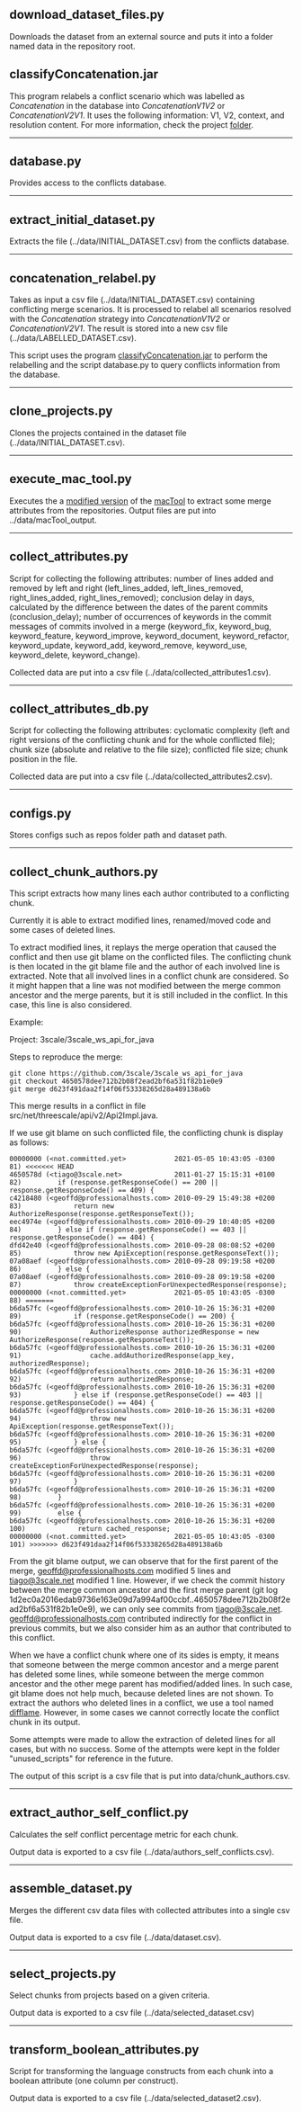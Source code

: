 ## download_dataset_files.py

Downloads the dataset from an external source and puts it into a folder named data in the repository root.

## classifyConcatenation.jar

This program relabels a conflict scenario which was labelled as *Concatenation* in the database into *ConcatenationV1V2* or *ConcatenationV2V1*. It uses the following information: V1, V2, context, and resolution content. For more information, check the project [folder](ClassifyConcatenationType). 

---

## database.py

Provides access to the conflicts database.

---

## extract_initial_dataset.py

Extracts the file (../data/INITIAL_DATASET.csv) from the conflicts database. 

---

## concatenation_relabel.py

Takes as input a csv file (../data/INITIAL_DATASET.csv) containing conflicting merge scenarios. It is processed to relabel all scenarios resolved with the *Concatenation* strategy into *ConcatenationV1V2* or *ConcatenationV2V1*. The result is stored into a new csv file (../data/LABELLED_DATASET.csv).

This script uses the program [classifyConcatenation.jar](classifyConcatenation.jar) to perform the relabelling and the script database.py to query conflicts information from the database.

---

## clone_projects.py

Clones the projects contained in the dataset file (../data/INITIAL_DATASET.csv).

---

## execute_mac_tool.py

Executes the a [modified version](https://github.com/helenocampos/macTool) of the [macTool](https://github.com/catarinacosta/macTool) to extract some merge attributes from the repositories. Output files are put into ../data/macTool_output.

--- 

## collect_attributes.py

Script for collecting the following attributes: number of lines added and removed by left and right (left_lines_added, left_lines_removed, right_lines_added, right_lines_removed); conclusion delay in days, calculated by the difference between the dates of the parent commits (conclusion_delay); number of occurrences of keywords in the commit messages of commits involved in a merge (keyword_fix, keyword_bug, keyword_feature, keyword_improve, keyword_document, keyword_refactor,	keyword_update,	keyword_add, keyword_remove, keyword_use, keyword_delete, keyword_change).

Collected data are put into a csv file (../data/collected_attributes1.csv).

---

## collect_attributes_db.py

Script for collecting the following attributes: cyclomatic complexity (left and right versions of the conflicting chunk and for the whole conflicted file); chunk size (absolute and relative to the file size); conflicted file size; chunk position in the file.

Collected data are put into a csv file (../data/collected_attributes2.csv).

---

## configs.py

Stores configs such as repos folder path and dataset path.

---

## collect_chunk_authors.py

This script extracts how many lines each author contributed to a conflicting chunk. 

Currently it is able to extract modified lines, renamed/moved code and some cases of deleted lines.

To extract modified lines, it replays the merge operation that caused the conflict and then use git blame on the conflicted files. The conflicting chunk is then located in the git blame file and the author of each involved line is extracted. Note that all involved lines in a conflict chunk are considered. So it might happen that a line was not modified between the merge common ancestor and the merge parents, but it is still included in the conflict. In this case, this line is also considered.

Example:

Project: 3scale/3scale_ws_api_for_java

Steps to reproduce the merge:
```
git clone https://github.com/3scale/3scale_ws_api_for_java
git checkout 4650578dee712b2b08f2ead2bf6a531f82b1e0e9
git merge d623f491daa2f14f06f53338265d28a489138a6b
```

This merge results in a conflict in file src/net/threescale/api/v2/Api2Impl.java.

If we use git blame on such conflicted file, the conflicting chunk is display as follows:

```
00000000 (<not.committed.yet>            2021-05-05 10:43:05 -0300  81) <<<<<<< HEAD
4650578d (<tiago@3scale.net>             2011-01-27 15:15:31 +0100  82)         if (response.getResponseCode() == 200 || response.getResponseCode() == 409) {
c4218480 (<geoffd@professionalhosts.com> 2010-09-29 15:49:38 +0200  83)             return new AuthorizeResponse(response.getResponseText());
eec4974e (<geoffd@professionalhosts.com> 2010-09-29 10:40:05 +0200  84)         } else if (response.getResponseCode() == 403 || response.getResponseCode() == 404) {
dfd42e40 (<geoffd@professionalhosts.com> 2010-09-28 08:08:52 +0200  85)             throw new ApiException(response.getResponseText());
07a08aef (<geoffd@professionalhosts.com> 2010-09-28 09:19:58 +0200  86)         } else {
07a08aef (<geoffd@professionalhosts.com> 2010-09-28 09:19:58 +0200  87)             throw createExceptionForUnexpectedResponse(response);
00000000 (<not.committed.yet>            2021-05-05 10:43:05 -0300  88) =======
b6da57fc (<geoffd@professionalhosts.com> 2010-10-26 15:36:31 +0200  89)             if (response.getResponseCode() == 200) {
b6da57fc (<geoffd@professionalhosts.com> 2010-10-26 15:36:31 +0200  90)                 AuthorizeResponse authorizedResponse = new AuthorizeResponse(response.getResponseText());
b6da57fc (<geoffd@professionalhosts.com> 2010-10-26 15:36:31 +0200  91)                 cache.addAuthorizedResponse(app_key, authorizedResponse);
b6da57fc (<geoffd@professionalhosts.com> 2010-10-26 15:36:31 +0200  92)                 return authorizedResponse;
b6da57fc (<geoffd@professionalhosts.com> 2010-10-26 15:36:31 +0200  93)             } else if (response.getResponseCode() == 403 || response.getResponseCode() == 404) {
b6da57fc (<geoffd@professionalhosts.com> 2010-10-26 15:36:31 +0200  94)                 throw new ApiException(response.getResponseText());
b6da57fc (<geoffd@professionalhosts.com> 2010-10-26 15:36:31 +0200  95)             } else {
b6da57fc (<geoffd@professionalhosts.com> 2010-10-26 15:36:31 +0200  96)                 throw createExceptionForUnexpectedResponse(response);
b6da57fc (<geoffd@professionalhosts.com> 2010-10-26 15:36:31 +0200  97)             }
b6da57fc (<geoffd@professionalhosts.com> 2010-10-26 15:36:31 +0200  98)         }
b6da57fc (<geoffd@professionalhosts.com> 2010-10-26 15:36:31 +0200  99)         else {
b6da57fc (<geoffd@professionalhosts.com> 2010-10-26 15:36:31 +0200 100)             return cached_response;
00000000 (<not.committed.yet>            2021-05-05 10:43:05 -0300 101) >>>>>>> d623f491daa2f14f06f53338265d28a489138a6b
```

From the git blame output, we can observe that for the first parent of the merge, geoffd@professionalhosts.com modified 5 lines and tiago@3scale.net modified 1 line. However, if we check the commit history between the merge common ancestor and the first merge parent (git log 1d2ec0a2016edab9736e163e09d7a994af00ccbf..4650578dee712b2b08f2ead2bf6a531f82b1e0e9), we can only see commits from tiago@3scale.net. geoffd@professionalhosts.com contributed indirectly for the conflict in previous commits, but we also consider him as an author that contributed to this conflict.


When we have a conflict chunk where one of its sides is empty, it means that someone between the merge common ancestor and a merge parent has deleted some lines, while someone between the merge common ancestor and the other mege parent has modified/added lines. In such case, git blame does not help much, because deleted lines are not shown. To extract the authors who deleted lines in a conflict, we use a tool named [difflame](https://github.com/eantoranz/difflame). However, in some cases we cannot correctly locate the conflict chunk in its output.

Some attempts were made to allow the extraction of deleted lines for all cases, but with no success. Some of the attempts were kept in the folder "unused_scripts" for reference in the future.

The output of this script is a csv file that is put into data/chunk_authors.csv.

---

## extract_author_self_conflict.py

Calculates the self conflict percentage metric for each chunk.

Output data is exported to a csv file (../data/authors_self_conflicts.csv).

---

## assemble_dataset.py

Merges the different csv data files with collected attributes into a single csv file.

Output data is exported to a csv file (../data/dataset.csv).

---

## select_projects.py

Select chunks from projects based on a given criteria.

Output data is exported to a csv file (../data/selected_dataset.csv)

---

## transform_boolean_attributes.py

Script for transforming the language constructs from each chunk into a boolean attribute (one column per construct).

Output data is exported to a csv file (../data/selected_dataset2.csv).
